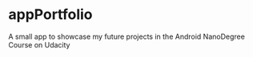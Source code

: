 # appPortfolio

A small app to showcase my future projects in the Android NanoDegree Course on Udacity
